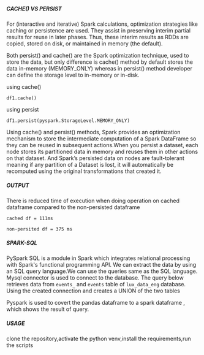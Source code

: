 ##### CACHE() VS PERSIST
For (interactive and iterative) Spark calculations, optimization strategies like caching or persistence are used. They assist in preserving interim partial results for reuse in later phases. Thus, these interim results as RDDs are copied, stored on disk, or maintained in memory (the default).

Both persist() and cache() are the Spark optimization technique, used to store the data, but only difference is cache() method by default stores the data in-memory (MEMORY_ONLY) whereas in persist() method developer can define the storage level to in-memory or in-disk.

using cache()
```
df1.cache()
````
using persist
```
df1.persist(pyspark.StorageLevel.MEMORY_ONLY)
```
Using cache() and persist() methods, Spark provides an optimization mechanism to store the intermediate computation of a Spark DataFrame so they can be reused in subsequent actions.When you persist a dataset, each node stores its partitioned data in memory and reuses them in other actions on that dataset. And Spark’s persisted data on nodes are fault-tolerant meaning if any partition of a Dataset is lost, it will automatically be recomputed using the original transformations that created it.

##### OUTPUT
There is reduced time of execution when doing operation on cached dataframe compared to the non-persisted dataframe

```cached df = 111ms```

```non-persited df = 375 ms```


##### SPARK-SQL
PySpark SQL is a module in Spark which integrates relational processing with Spark's functional programming API.
We can extract the data by using an SQL query language.We can use the queries same as the SQL language.
Mysql connector is used to connect to the database. The query below retrieves data from ```events_```  and ```events``` table of ```lux_data_eng``` database. Using the created connection and creates a UNION of the two tables

Pyspark is used to covert the pandas dataframe to a spark dataframe , which shows the result of query.

##### USAGE
clone the repository,activate the python venv,install the requirements,run the scripts





